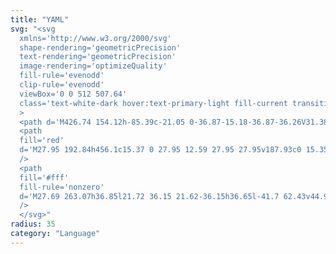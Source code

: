 ```yaml
---
title: "YAML"
svg: "<svg
  xmlns='http://www.w3.org/2000/svg'
  shape-rendering='geometricPrecision'
  text-rendering='geometricPrecision'
  image-rendering='optimizeQuality'
  fill-rule='evenodd'
  clip-rule='evenodd'
  viewBox='0 0 512 507.64'
  class='text-white-dark hover:text-primary-light fill-current transition-[opacity_.5s,color_.5s]'
  >
  <path d='M426.74 154.12h-85.39c-21.05 0-36.87-15.18-36.87-36.26V31.38H87.42c-.76 0-1.34.38-1.72.76-.57.39-.76.96-.76 1.72v439.92c0 .57.38 1.33.76 1.71.38.57 1.14.76 1.72.76h336.84c.76 0 .72-.38 1.1-.76.57-.38 1.38-1.14 1.38-1.71V154.12zm31.14 329.52c0 6.67-2.67 12.57-7.04 16.95-4.38 4.38-10.29 7.05-16.95 7.05H77.74c-6.67 0-12.57-2.67-16.95-7.05-4.38-4.38-7.05-10.28-7.05-16.95V23.99c0-6.66 2.67-12.56 7.05-16.94C65.17 2.66 71.27 0 77.74 0H320.4c3.2 0 8.28 1.43 10.28 3.43l123.96 125.48c2.1 2.09 3.62 4.95 3.62 8.19 0 .95-.19 1.71-.38 2.67v343.87zM333.45 115.39l-1.91-75.28 87.87 89.01-75.59-3.36c-6.01 0-10.37-4.33-10.37-10.37z' />
  <path
  fill='red'
  d='M27.95 192.84h456.1c15.37 0 27.95 12.59 27.95 27.95v187.93c0 15.35-12.59 27.95-27.95 27.95H27.95C12.59 436.67 0 424.09 0 408.72V220.79c0-15.37 12.58-27.95 27.95-27.95z'
  />
  <path
  fill='#fff'
  fill-rule='nonzero'
  d='M27.69 263.07h36.85l21.72 36.15 21.62-36.15h36.65l-41.7 62.43v44.97H69.54V325.5l-41.85-62.43zm179.41 89.7h-37.59l-5.4 17.7h-33.88l40.43-107.4h36.32l40.25 107.4h-34.75l-5.38-17.7zm-7.02-23.25-11.72-38.6-11.78 38.6h23.5zm57.32-66.45h43.77l16.68 65.35 16.72-65.35h43.57v107.4H351V288.6l-20.95 81.87h-24.6l-20.9-81.87v81.87H257.4v-107.4zm141.87 0h33.15v81h51.89v26.4h-85.04v-107.4z'
  />
  </svg>"
radius: 35
category: "Language"
---
```

